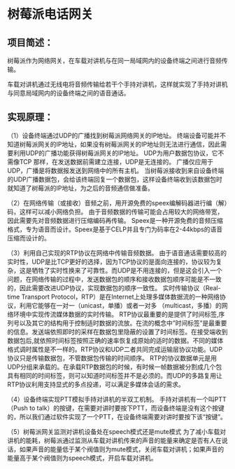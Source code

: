# 树莓派电话网关

## 项目简述：
树莓派作为网络网关，在车载对讲机与在同一局域网内的设备终端之间进行音频传输。

车载对讲机通过无线电将音频传输给若干个手持对讲机，这样就实现了手持对讲机与同意局域网内的设备终端之间的语音通话。

## 实现原理：
（1）设备终端通过UDP的广播找到树莓派网络网关的IP地址。
终端设备可能并不知道树莓派网关的IP地址，如果没有树莓派网关的IP地址则无法进行通信，因此需要利用UDP的广播功能获得树莓派网关的IP地址。
UDP为用户数据包协议，它不需像TCP 那样，在发送数据前需建立连接，UDP是无连接的。
广播仅应用于UDP，广播是将数据报发送到网络中的所有主机。
当树莓派接收到来自设备终端的UDP广播数据包，会给该终端回复一个数据包，这样设备终端收到该数据包时就知道了树莓派的IP地址，为之后的音频通信做准备。

（2）在网络传输（或接收）音频之前，用开源免费的speex编解码器进行编（解）码，这样可以减小网络负担。
由于音频数据的传输可能会占用较大的网络带宽，因此需要先对音频数据进行压缩编码再传输。
Speex是一种开源免费的音频压缩格式，专为语音而设计。Speex是基于CELP并且专门为码率在2-44kbps的语音压缩而设计的。

（3）利用自己实现的RTP协议在网络中传输音频数据。
由于语音通话需要较高的实时性，UDP是比TCP更好的选择，因为TCP协议的是面向连接的，协议较为复杂，这是牺牲了实时性换来了可靠性。而UDP是不用连接的，但是这会引入一个问题，在网络传输的过程中，发送数据包的顺序和接收数据包顺序可能是不一致的，因此需要改进UDP协议，实现数据包的顺序一致性。
实时传输协议（Real- time Transport Protocol，RTP）是在Internet上处理多媒体数据流的一种网络协议，利用它能够在一对一（unicast，单播）或者一对多 （multicast，多播）的网络环境中实现传流媒体数据的实时传输。
RTP协议最重要的是提供了时间标签,序列号以及其它的结构用于控制适时数据的流放。在流的概念中”时间标签”是最重要的信息。发送端依照即时的采样在数据包里隐蔽的设置了时间标签。在接受端收到数据包后,就依照时间标签按照正确的速率恢复成原始的适时的数据。不同的媒体格式调时属性是不一样的。RTP协议和UDP二者共同完成运输层协议功能。UDP协议只是传输数据包，不管数据包传输的时间顺序。 RTP的协议数据单元是用UDP分组来承载的。在承载RTP数据包的时候，有时候一帧数据被分割成几个包具有相同的时间标签，则可以知道时间标签并不是必须的。而UDP的多路复用让RTP协议利用支持显式的多点投递，可以满足多媒体会话的需求。

（4）设备终端实现PTT模拟手持对讲机的半双工机制。
手持对讲机有一个叫PTT（Push to talk）的按键，在需要对讲时要按下PTT，而设备终端是没有这个按键的，所以我们通过软件实现了一个PTT，在设备终端需要对讲时要按下该“按键”。

（5）树莓派网关监测对讲机设备处在speech模式还是mute模式
为了减小车载对讲机的能耗，树莓派通过监测从车载对讲机传来的声音的能量来确定是否有人在说话，如果声音的能量低于某个阀值则为mute模式，关闭车载对讲机；如果声音的能量高于某个阀值则为speech模式，开启车载对讲机。

